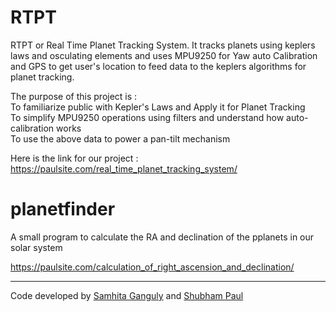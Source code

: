 # RTPT
RTPT or Real Time Planet Tracking System. It tracks planets using keplers laws and osculating elements and uses MPU9250 for Yaw auto Calibration and GPS to get user's location to feed data to the keplers algorithms for planet tracking.

The purpose of this project is : <br>
To familiarize public with Kepler's Laws and Apply it for Planet Tracking <br>
To simplify MPU9250 operations using filters and understand how auto-calibration works <br>
To use the above data to power a pan-tilt mechanism <br>

Here is the link for our project :
https://paulsite.com/real_time_planet_tracking_system/

# planetfinder
A small program to calculate the 
RA and declination of the pplanets in our solar system

https://paulsite.com/calculation_of_right_ascension_and_declination/

<hr>

Code developed by <a href="https://github.com/samhita-ganguly">Samhita Ganguly</a> and <a href="https://github.com/shubhampaul">Shubham Paul</a>
